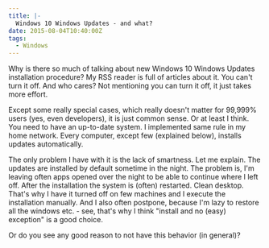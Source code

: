 ```yaml
---
title: |-
  Windows 10 Windows Updates - and what?
date: 2015-08-04T10:40:00Z
tags:
  - Windows
---
```

Why is there so much of talking about new Windows 10 Windows Updates installation procedure? My RSS reader is full of articles about it. You can't turn it off. And who cares? Not mentioning you can turn it off, it just takes more effort.

Except some really special cases, which really doesn't matter for 99,999% users (yes, even developers), it is just common sense. Or at least I think. You need to have an up-to-date system. I implemented same rule in my home network. Every computer, except few (explained below), installs updates automatically.

<!-- excerpt -->

The only problem I have with it is the lack of smartness. Let me explain. The updates are installed by default sometime in the night. The problem is, I'm leaving often apps opened over the night to be able to continue where I left off. After the installation the system is (often) restarted. Clean desktop. That's why I have it turned off on few machines and I execute the installation manually. And I also often postpone, because I'm lazy to restore all the windows etc. - see, that's why I think "install and no (easy) exception" is a good choice.

Or do you see any good reason to not have this behavior (in general)?
